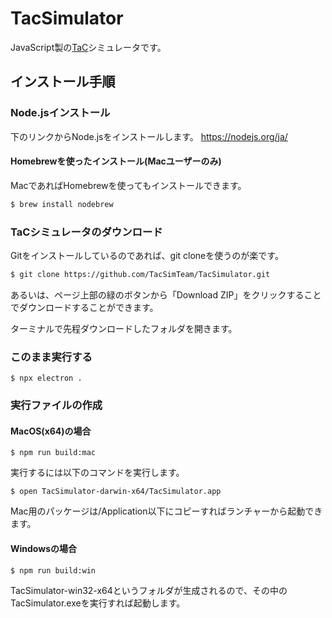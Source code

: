 # TacSimulator

JavaScript製の[TaC](https://github.com/tctsigemura/TacOS)シミュレータです。

## インストール手順

### Node.jsインストール
下のリンクからNode.jsをインストールします。
https://nodejs.org/ja/

#### Homebrewを使ったインストール(Macユーザーのみ)
MacであればHomebrewを使ってもインストールできます。
```sh
$ brew install nodebrew
```

### TaCシミュレータのダウンロード
Gitをインストールしているのであれば、git cloneを使うのが楽です。
```sh
$ git clone https://github.com/TacSimTeam/TacSimulator.git
```

あるいは、ページ上部の緑のボタンから「Download ZIP」をクリックすることでダウンロードすることができます。

ターミナルで先程ダウンロードしたフォルダを開きます。

### このまま実行する
```
$ npx electron .
```

### 実行ファイルの作成
#### MacOS(x64)の場合
```
$ npm run build:mac
```
実行するには以下のコマンドを実行します。
```
$ open TacSimulator-darwin-x64/TacSimulator.app
```
Mac用のパッケージは/Application以下にコピーすればランチャーから起動できます。

#### Windowsの場合
```
$ npm run build:win
```
TacSimulator-win32-x64というフォルダが生成されるので、その中のTacSimulator.exeを実行すれば起動します。
